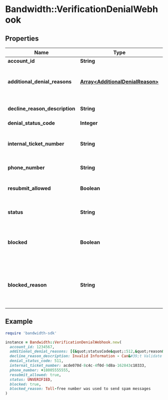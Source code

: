 # Bandwidth::VerificationDenialWebhook

## Properties

| Name | Type | Description | Notes |
| ---- | ---- | ----------- | ----- |
| **account_id** | **String** | User&#39;s account ID. | [optional] |
| **additional_denial_reasons** | [**Array&lt;AdditionalDenialReason&gt;**](AdditionalDenialReason.md) | An optional list of denial reasons in addition to declineReasonDescription when multiple reasons apply. | [optional] |
| **decline_reason_description** | **String** | Explanation for why a verification request was declined. | [optional] |
| **denial_status_code** | **Integer** | Reason code for denial. | [optional] |
| **internal_ticket_number** | **String** | Unique identifier (UUID) generated by Bandwidth to assist in tracking the verification status of a toll-free number. | [optional] |
| **phone_number** | **String** | Toll-free telephone number in E.164 format. | [optional] |
| **resubmit_allowed** | **Boolean** | Whether a Toll-Free Verification request qualifies for resubmission via PUT. | [optional] |
| **status** | **String** |  | [optional][default to &#39;UNVERIFIED&#39;] |
| **blocked** | **Boolean** | Whether a Toll-Free Verification is blocked. This attribute will only be defined when the number is blocked. (Not Available Until 5/28/2025) | [optional] |
| **blocked_reason** | **String** | The reason why the Toll-Free Verification is blocked. This attribute will only be defined when the number is blocked. (Not Available Until 5/28/2025) | [optional] |

## Example

```ruby
require 'bandwidth-sdk'

instance = Bandwidth::VerificationDenialWebhook.new(
  account_id: 1234567,
  additional_denial_reasons: [{&quot;statusCode&quot;:512,&quot;reason&quot;:&quot;Reason A&quot;,&quot;resubmitAllowed&quot;:true},{&quot;statusCode&quot;:513,&quot;reason&quot;:&quot;Reason B&quot;,&quot;resubmitAllowed&quot;:true}],
  decline_reason_description: Invalid Information - Can&#39;t Validate URL - Website is not accessible / not available,
  denial_status_code: 511,
  internal_ticket_number: acde070d-8c4c-4f0d-9d8a-162843c10333,
  phone_number: +18005555555,
  resubmit_allowed: true,
  status: UNVERIFIED,
  blocked: true,
  blocked_reason: Toll-free number was used to send spam messages
)
```

